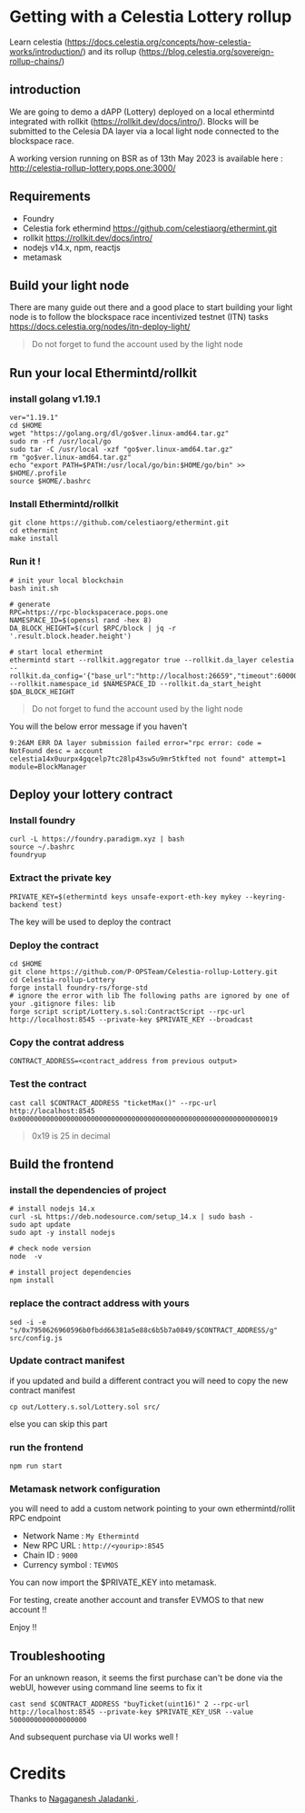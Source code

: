 # Getting with a Celestia Lottery rollup

Learn celestia (https://docs.celestia.org/concepts/how-celestia-works/introduction/) and its rollup (https://blog.celestia.org/sovereign-rollup-chains/)

## introduction

We are going to demo a dAPP (Lottery) deployed on a local ethermintd integrated with rollkit (https://rollkit.dev/docs/intro/). Blocks will be submitted to the Celesia DA layer via a local light node connected to the blockspace race.

A working version running on BSR as of 13th May 2023 is available here : http://celestia-rollup-lottery.pops.one:3000/

## Requirements

- Foundry
- Celestia fork ethermind https://github.com/celestiaorg/ethermint.git
- rollkit https://rollkit.dev/docs/intro/
- nodejs v14.x, npm, reactjs
- metamask

## Build your light node

There are many guide out there and a good place to start building your light node is to follow the blockspace race incentivized testnet (ITN) tasks https://docs.celestia.org/nodes/itn-deploy-light/

> Do not forget to fund the account used by the light node

## Run your local Ethermintd/rollkit

### install golang v1.19.1

```
ver="1.19.1" 
cd $HOME 
wget "https://golang.org/dl/go$ver.linux-amd64.tar.gz" 
sudo rm -rf /usr/local/go 
sudo tar -C /usr/local -xzf "go$ver.linux-amd64.tar.gz" 
rm "go$ver.linux-amd64.tar.gz"
echo "export PATH=$PATH:/usr/local/go/bin:$HOME/go/bin" >> $HOME/.profile
source $HOME/.bashrc
```

### Install Ethermintd/rollkit

```
git clone https://github.com/celestiaorg/ethermint.git
cd ethermint
make install
```

### Run it !

```
# init your local blockchain
bash init.sh

# generate
RPC=https://rpc-blockspacerace.pops.one
NAMESPACE_ID=$(openssl rand -hex 8)
DA_BLOCK_HEIGHT=$(curl $RPC/block | jq -r '.result.block.header.height')

# start local ethermint
ethermintd start --rollkit.aggregator true --rollkit.da_layer celestia --rollkit.da_config='{"base_url":"http://localhost:26659","timeout":60000000000,"gas_limit":6000000,"fee":6000}' --rollkit.namespace_id $NAMESPACE_ID --rollkit.da_start_height $DA_BLOCK_HEIGHT 
```

> Do not forget to fund the account used by the light node

You will the below error message if you haven't

```
9:26AM ERR DA layer submission failed error="rpc error: code = NotFound desc = account celestia14x0uurpx4gqcelp7tc28lp43sw5u9mr5tkfted not found" attempt=1 module=BlockManager
```

## Deploy your lottery contract

### Install foundry

```
curl -L https://foundry.paradigm.xyz | bash
source ~/.bashrc
foundryup 
```

### Extract the private key

```
PRIVATE_KEY=$(ethermintd keys unsafe-export-eth-key mykey --keyring-backend test)
```

The key will be used to deploy the contract

### Deploy the contract

```
cd $HOME
git clone https://github.com/P-OPSTeam/Celestia-rollup-Lottery.git
cd Celestia-rollup-Lottery
forge install foundry-rs/forge-std
# ignore the error with lib The following paths are ignored by one of your .gitignore files: lib
forge script script/Lottery.s.sol:ContractScript --rpc-url http://localhost:8545 --private-key $PRIVATE_KEY --broadcast
```

### Copy the contrat address

```
CONTRACT_ADDRESS=<contract_address from previous output>
```

### Test the contract

```
cast call $CONTRACT_ADDRESS "ticketMax()" --rpc-url http://localhost:8545
0x0000000000000000000000000000000000000000000000000000000000000019
```

> 0x19 is 25 in decimal

## Build the frontend 

### install the dependencies of project

```
# install nodejs 14.x
curl -sL https://deb.nodesource.com/setup_14.x | sudo bash -
sudo apt update
sudo apt -y install nodejs

# check node version
node  -v

# install project dependencies
npm install
```

### replace the contract address with yours

```
sed -i -e "s/0x7950626960596b0fbdd66381a5e88c6b5b7a0849/$CONTRACT_ADDRESS/g" src/config.js
```

### Update contract manifest

if you updated and build a different contract you will need to copy the new contract manifest

```
cp out/Lottery.s.sol/Lottery.sol src/
```

else you can skip this part

### run the frontend

```
npm run start
```

### Metamask network configuration

you will need to add a custom network pointing to your own ethermintd/rollit RPC endpoint
- Network Name : `My Ethermintd`
- New RPC URL : `http://<yourip>:8545`
- Chain ID : `9000`
- Currency symbol : `TEVMOS`

You can now import the $PRIVATE_KEY into metamask.

For testing, create another account and transfer EVMOS to that new account !!

Enjoy !!

## Troubleshooting

For an unknown reason, it seems the first purchase can't be done via the webUI, however using command line seems to fix it

```
cast send $CONTRACT_ADDRESS "buyTicket(uint16)" 2 --rpc-url http://localhost:8545 --private-key $PRIVATE_KEY_USR --value 5000000000000000000
```

And subsequent purchase via UI works well !

# Credits
Thanks to <a href="https://github.com/njaladan/"> Nagaganesh Jaladanki </a>.